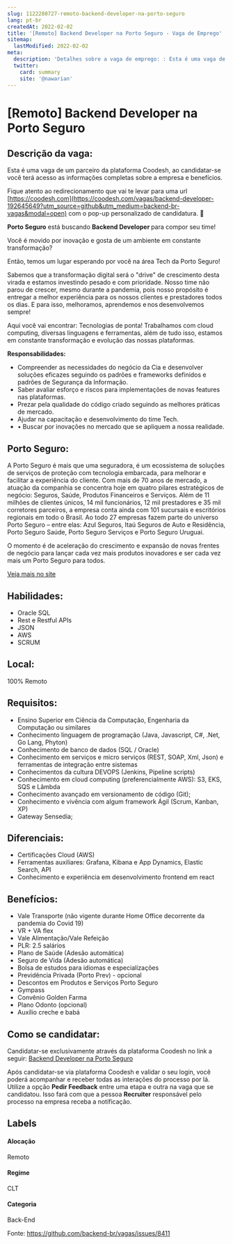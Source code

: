 ```yaml
---
slug: 1122280727-remoto-backend-developer-na-porto-seguro
lang: pt-br
createdAt: 2022-02-02
title: '[Remoto] Backend Developer na Porto Seguro - Vaga de Emprego'
sitemap:
  lastModified: 2022-02-02
meta:
  description: 'Detalhes sobre a vaga de emprego: : Esta é uma vaga de um parceiro da plataforma Coodesh, ao candidatar-se você terá acesso as informações completas sobre a empresa e benefícios.  Fique atento ao redirecionamento que vai te levar para uma url [https://coodesh.com](https://coodesh.com/vagas/backend-developer-192645649?utm_source=github&utm_medium=backend-br-vagas&modal=open) com o pop-up personalizado de candidatura. 👋 <p><strong>Porto Seguro</strong> está buscando <strong>Backend Developer </strong>para compor seu time!</p> <p>Você é movido por inovação e gosta de um ambiente em constante transformação?</p> <p>Então, temos um lugar esperando por você na área Tech da Porto Seguro!</p> <p>Sabemos que a transformação digital será o "drive" de crescimento desta virada e estamos investindo pesado e com prioridade. Nosso time não parou de crescer, mesmo durante a pandemia, pois nosso propósito é entregar a melhor experiência para os nossos clientes e prestadores todos os dias. E para isso, melhoramos, aprendemos e nos desenvolvemos sempre!</p> <p>Aqui você vai encontrar: Tecnologias de ponta! Trabalhamos com cloud computing, diversas linguagens e ferramentas, além de tudo isso, estamos em constante transformação e evolução das nossas plataformas.</p> <p><strong>Responsabilidades:</strong></p> <ul> <li>Compreender as necessidades do negócio da Cia e desenvolver soluções eficazes seguindo os padrões e frameworks definidos e padrões de Segurança da Informação.</li> <li>Saber avaliar esforço e riscos para implementações de novas features nas plataformas.</li> <li>Prezar pela qualidade do código criado seguindo as melhores práticas de mercado.</li> <li>Ajudar na capacitação e desenvolvimento do time Tech.</li> <li>• Buscar por inovações no mercado que se apliquem a nossa realidade.</li> </ul>'
  twitter:
    card: summary
    site: '@nawarian'
---
```


# [Remoto] Backend Developer na Porto Seguro

## Descrição da vaga: 
Esta é uma vaga de um parceiro da plataforma Coodesh, ao candidatar-se você terá acesso as informações completas sobre a empresa e benefícios.


Fique atento ao redirecionamento que vai te levar para uma url [https://coodesh.com](https://coodesh.com/vagas/backend-developer-192645649?utm_source=github&utm_medium=backend-br-vagas&modal=open) com o pop-up personalizado de candidatura. 👋
<p><strong>Porto Seguro</strong> está buscando <strong>Backend Developer </strong>para compor seu time!</p>
<p>Você é movido por inovação e gosta de um ambiente em constante transformação?</p>
<p>Então, temos um lugar esperando por você na área Tech da Porto Seguro!</p>
<p>Sabemos que a transformação digital será o "drive" de crescimento desta virada e estamos investindo pesado e com prioridade. Nosso time não parou de crescer, mesmo durante a pandemia, pois nosso propósito é entregar a melhor experiência para os nossos clientes e prestadores todos os dias. E para isso, melhoramos, aprendemos e nos desenvolvemos sempre!</p>
<p>Aqui você vai encontrar: Tecnologias de ponta! Trabalhamos com cloud computing, diversas linguagens e ferramentas, além de tudo isso, estamos em constante transformação e evolução das nossas plataformas.</p>
<p><strong>Responsabilidades:</strong></p>
<ul>
<li>Compreender as necessidades do negócio da Cia e desenvolver soluções eficazes seguindo os padrões e frameworks definidos e padrões de Segurança da Informação.</li>
<li>Saber avaliar esforço e riscos para implementações de novas features nas plataformas.</li>
<li>Prezar pela qualidade do código criado seguindo as melhores práticas de mercado.</li>
<li>Ajudar na capacitação e desenvolvimento do time Tech.</li>
<li>• Buscar por inovações no mercado que se apliquem a nossa realidade.</li>
</ul>

## Porto Seguro: 
 <p>A Porto Seguro é mais que uma seguradora, é um ecossistema de soluções de serviços de proteção com tecnologia embarcada, para melhorar e facilitar a experiência do cliente. Com mais de 70 anos de mercado, a atuação da companhia se concentra hoje em quatro pilares estratégicos de negócio: Seguros, Saúde, Produtos Financeiros e Serviços. Além de 11 milhões de clientes únicos, 14 mil funcionários, 12 mil prestadores e 35 mil corretores parceiros, a empresa conta ainda com 101 sucursais e escritórios regionais em todo o Brasil. Ao todo 27 empresas fazem parte do universo Porto Seguro – entre elas: Azul Seguros, Itaú Seguros de Auto e Residência, Porto Seguro Saúde, Porto Seguro Serviços e Porto Seguro Uruguai.</p>
<p>O momento é de aceleração do crescimento e expansão de novas frentes de negócio para lançar cada vez mais produtos inovadores e ser cada vez mais um Porto Seguro para todos.</p><a href='https://coodesh.com/empresas/porto-seguro-seguros'>Veja mais no site</a>

 ## Habilidades: 
 - Oracle SQL 
- Rest e Restful APIs 
- JSON 
- AWS 
- SCRUM
## Local: 
 100% Remoto
## Requisitos: 
 - Ensino Superior em Ciência da Computação, Engenharia da Computação ou similares 
- Conhecimento linguagem de programação (Java, Javascript, C#, .Net, Go Lang, Phyton) 
- Conhecimento de banco de dados (SQL / Oracle) 
- Conhecimento em serviços e micro serviços (REST, SOAP, Xml, Json) e ferramentas de integração entre sistemas 
- Conhecimentos da cultura DEVOPS (Jenkins, Pipeline scripts) 
- Conhecimento em cloud computing (preferencialmente AWS): S3, EKS, SQS e Lâmbda 
- Conhecimento avançado em versionamento de código (Git); 
- Conhecimento e vivência com algum framework Ágil (Scrum, Kanban, XP) 
- Gateway Sensedia;
## Diferenciais: 
 - Certificações Cloud (AWS) 
- Ferramentas auxiliares: Grafana, Kibana e App Dynamics, Elastic Search, API 
- Conhecimento e experiência em desenvolvimento frontend em react
## Benefícios: 
 - Vale Transporte (não vigente durante Home Office decorrente da pandemia do Covid 19)  
- VR + VA flex 
- Vale Alimentação/Vale Refeição 
- PLR: 2.5 salários 
- Plano de Saúde (Adesão automática) 
- Seguro de Vida (Adesão automática) 
- Bolsa de estudos para idiomas e especializações 
- Previdência Privada (Porto Prev) - opcional 
- Descontos em Produtos e Serviços Porto Seguro 
- Gympass 
- Convênio Golden Farma 
- Plano Odonto (opcional) 
- Auxílio creche e babá
## Como se candidatar:
Candidatar-se exclusivamente através da plataforma Coodesh no link a seguir: [Backend Developer na Porto Seguro](https://coodesh.com/vagas/backend-developer-192645649?utm_source=github&utm_medium=backend-br-vagas&modal=open)


Após candidatar-se via plataforma Coodesh e validar o seu login, você poderá acompanhar e receber todas as interações do processo por lá. Utilize a opção **Pedir Feedback** entre uma etapa e outra na vaga que se candidatou. Isso fará com que a pessoa **Recruiter** responsável pelo processo na empresa receba a notificação.
## Labels
#### Alocação
Remoto
#### Regime
CLT
#### Categoria
Back-End

Fonte: https://github.com/backend-br/vagas/issues/8411